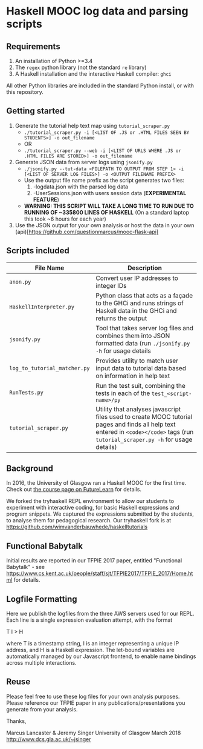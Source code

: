 
# Haskell MOOC log data and parsing scripts

## Requirements
1. An installation of Python >=3.4
2. The `regex` python library (not the standard `re` library)
3. A Haskell installation and the interactive Haskell compiler: `ghci`

All other Python libraries are included in the standard Python install, or with this repository.

## Getting started

1. Generate the tutorial help text map using `tutorial_scraper.py`
    * `./tutorial_scraper.py -i [<LIST OF .JS or .HTML FILES SEEN BY STUDENTS>] -o out_filename`
    * OR
    * `./tutorial_scraper.py --web -i [<LIST OF URLS WHERE .JS or .HTML FILES ARE STORED>] -o out_filename`
2. Generate JSON data from server logs using `jsonify.py`
    * `./jsonify.py --tut-data <FILEPATH TO OUTPUT FROM STEP 1> -i [<LIST OF SERVER LOG FILES>] -o <OUTPUT FILENAME PREFIX>`
    * Use the output file name prefix as the script generates two files:
        1. <PREFIX>-logdata.json with the parsed log data
        2. <PREFIX>-UserSessions.json with users session data (**EXPERIMENTAL FEATURE**)
    * **WARNING: THIS SCRIPT WILL TAKE A LONG TIME TO RUN DUE TO RUNNING OF ~335800 LINES OF HASKELL** (On a standard laptop this took ~6 hours for each year)
3. Use the JSON output for your own analysis or host the data in your own (api)[https://github.com/questionmarcus/mooc-flask-api]

## Scripts included

|File Name|Description|
|--------|-----------|
|`anon.py`| Convert user IP addresses to integer IDs|
|`HaskellInterpreter.py`| Python class that acts as a façade to the GHCi and runs strings of Haskell data in the GHCi and returns the output|
|`jsonify.py`| Tool that takes server log files and combines them into JSON formatted data (run `./jsonify.py -h` for usage details|
|`log_to_tutorial_matcher.py`| Provides utility to match user input data to tutorial data based on information in help text |
|`RunTests.py`| Run the test suit, combining the tests in each of the `test_<script-name>/py`|
|`tutorial_scraper.py`| Utility that analyses javascript files used to create MOOC tutorial pages and finds all help text entered in `<code></code>` tags (run `tutorial_scraper.py -h` for usage details)|

## Background

In 2016, the University of Glasgow ran a Haskell MOOC for the first
time. Check out
[the course page on FutureLearn](https://www.futurelearn.com/courses/functional-programming-haskell) for
details.

We forked the tryhaskell REPL environment to allow our students to
experiment with interactive coding, for basic Haskell expressions and
program snippets. We captured the expressions submitted by the
students, to analyse them for pedagogical research.  Our tryhaskell
fork is at https://github.com/wimvanderbauwhede/haskelltutorials

## Functional Babytalk

Initial results are reported in our TFPIE 2017 paper, entitled
"Functional Babytalk" - see
https://www.cs.kent.ac.uk/people/staff/sjt/TFPIE2017/TFPIE_2017/Home.html
for details.

## Logfile Formatting

Here we publish the logfiles from the three AWS servers used for our
REPL. Each line is a single expression evaluation attempt, with the
format

T I > H

where T is a timestamp string, I is an integer representing a unique
IP address, and H is a Haskell expression. The let-bound variables are
automatically managed by our Javascript frontend, to enable name
bindings across multiple interactions.

## Reuse

Please feel free to use these log files for your own analysis
purposes. Please reference our TFPIE paper in any
publications/presentations you generate from your analysis.

Thanks,

Marcus Lancaster &
Jeremy Singer
University of Glasgow
March 2018
http://www.dcs.gla.ac.uk/~jsinger

